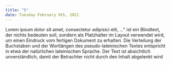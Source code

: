 ```yaml
---
title: "5"
date: Tuesday February 9th, 2021
---
```

Lorem ipsum dolor sit amet, consectetur adipisici elit, …" ist ein Blindtext, der nichts bedeuten soll, sondern als Platzhalter im Layout verwendet wird, um einen Eindruck vom fertigen Dokument zu erhalten. Die Verteilung der Buchstaben und der Wortlängen des pseudo-lateinischen Textes entspricht in etwa der natürlichen lateinischen Sprache. Der Text ist absichtlich unverständlich, damit der Betrachter nicht durch den Inhalt abgelenkt wird